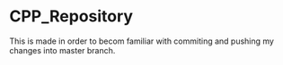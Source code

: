 # CPP_Repository

This is made in order to becom familiar with commiting and pushing my changes into master branch. 
